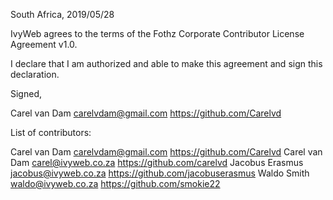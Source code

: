 South Africa, 2019/05/28

IvyWeb agrees to the terms of the Fothz Corporate Contributor License
Agreement v1.0.

I declare that I am authorized and able to make this agreement and sign this
declaration.

Signed,

Carel van Dam carelvdam@gmail.com https://github.com/Carelvd

List of contributors:

Carel van Dam carelvdam@gmail.com https://github.com/Carelvd
Carel van Dam carel@ivyweb.co.za https://github.com/carelvd
Jacobus Erasmus jacobus@ivyweb.co.za https://github.com/jacobuserasmus
Waldo Smith waldo@ivyweb.co.za https://github.com/smokie22
